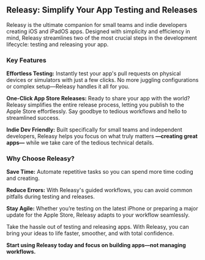 ## Releasy: Simplify Your App Testing and Releases
Releasy is the ultimate companion for small teams and indie developers creating iOS and iPadOS apps. Designed with simplicity and efficiency in mind, Releasy streamlines two of the most crucial steps in the development lifecycle: testing and releasing your app.

### Key Features

**Effortless Testing:** Instantly test your app's pull requests on physical devices or simulators with just a few clicks. No more juggling configurations or complex setup—Releasy handles it all for you.

**One-Click App Store Releases:** Ready to share your app with the world? Releasy simplifies the entire release process, letting you publish to the Apple Store effortlessly. Say goodbye to tedious workflows and hello to streamlined success.

**Indie Dev Friendly:** Built specifically for small teams and independent developers, Releasy helps you focus on what truly matters **—creating great apps—** while we take care of the tedious technical details.

### Why Choose Releasy?

**Save Time:** Automate repetitive tasks so you can spend more time coding and creating.

**Reduce Errors:** With Releasy's guided workflows, you can avoid common pitfalls during testing and releases.

**Stay Agile:** Whether you’re testing on the latest iPhone or preparing a major update for the Apple Store, Releasy adapts to your workflow seamlessly.

Take the hassle out of testing and releasing apps. With Releasy, you can bring your ideas to life faster, smoother, and with total confidence.

**Start using Releasy today and focus on building apps—not managing workflows.**
